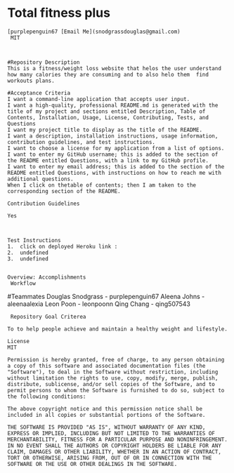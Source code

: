 # Total fitness plus
    [purplepenguin67 [Email Me](snodgrassdouglas@gmail.com)
     MIT
 
    
    
    #Repository Description
    This is a fitness/weight loss website that helos the user understand how many calories they are consuming and to also helo them  find workouts plans. 

    #Acceptance Criteria
    I want a command-line application that accepts user input.
    I want a high-quality, professional README.md is generated with the title of my project and sections entitled Description, Table of Contents, Installation, Usage, License, Contributing, Tests, and Questions
    I want my project title to display as the title of the README.
    I want a description, installation instructions, usage information, contribution guidelines, and test instructions.
    I want to choose a license for my application from a list of options.
    I want to enter my GitHub username; this is added to the section of the README entitled Questions, with a link to my GitHub profile.
    I want to enter my email address; this is added to the section of the README entitled Questions, with instructions on how to reach me with additional questions.
    When I click on thetable of contents; then I am taken to the corresponding section of the README. 
    
    Contribution Guidelines
    
    Yes
    
    
    
    Test Instructions
    1.  click on deployed Heroku link :
    2.  undefined
    3.  undefined
    
    
    Overview: Accomplishments
     Workflow 
    
    
    
   #Teammates
   Douglas Snodgrass - purplepenguin67
   Aleena Johns - aleenaalexia
   Leon Poon - leonpoonn
   Qing Chang - qing507543

    
    
    

    
     Repository Goal Criterea
    
    To to help people achieve and maintain a healthy weight and lifestyle.
    
    License
    MIT
    
    Permission is hereby granted, free of charge, to any person obtaining a copy of this software and associated documentation files (the "Software"), to deal in the Software without restriction, including without limitation the rights to use, copy, modify, merge, publish, distribute, sublicense, and/or sell copies of the Software, and to permit persons to whom the Software is furnished to do so, subject to the following conditions:
    
    The above copyright notice and this permission notice shall be included in all copies or substantial portions of the Software.
    
    THE SOFTWARE IS PROVIDED "AS IS", WITHOUT WARRANTY OF ANY KIND, EXPRESS OR IMPLIED, INCLUDING BUT NOT LIMITED TO THE WARRANTIES OF MERCHANTABILITY, FITNESS FOR A PARTICULAR PURPOSE AND NONINFRINGEMENT. IN NO EVENT SHALL THE AUTHORS OR COPYRIGHT HOLDERS BE LIABLE FOR ANY CLAIM, DAMAGES OR OTHER LIABILITY, WHETHER IN AN ACTION OF CONTRACT, TORT OR OTHERWISE, ARISING FROM, OUT OF OR IN CONNECTION WITH THE SOFTWARE OR THE USE OR OTHER DEALINGS IN THE SOFTWARE.